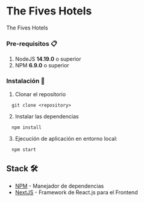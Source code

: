  # The Fives Hotels

The Fives Hotels

### Pre-requisitos 📋

1. NodeJS **14.19.0** o superior
2. NPM **6.9.0** o superior

### Instalación 🔧

1. Clonar el repositorio

```shell
  git clone <repository>
```

2. Instalar las dependencias

```shell
  npm install
```

3. Ejecución de aplicación en entorno local:

```shell
  npm start
```

## Stack 🛠️

- [NPM](https://www.npmjs.com/) - Manejador de dependencias
- [NextJS](https://nextjs.org/docs#how-to-use) - Framework de React.js para el Frontend 
